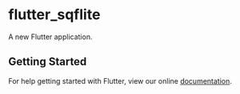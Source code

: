 # flutter_sqflite

A new Flutter application.

## Getting Started

For help getting started with Flutter, view our online
[documentation](https://flutter.io/).
